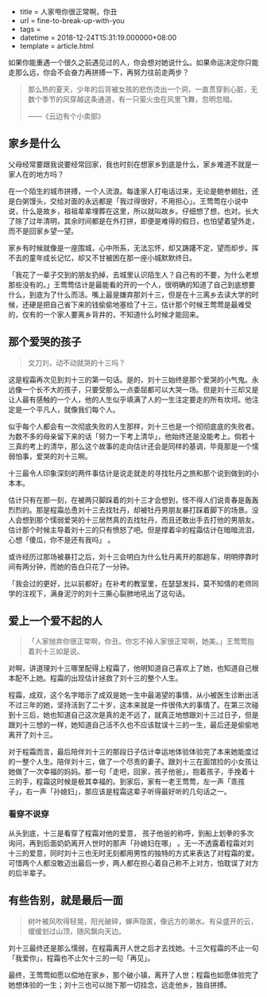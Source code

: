  - title = 人家甩你很正常啊，你丑
 - url = fine-to-break-up-with-you
 - tags = 
 - datetime = 2018-12-24T15:31:19.000000+08:00
 - template = article.html

如果你能重遇一个很久之前遇见过的人，你会想对她说什么。如果命运决定你只能走那么远，你会不会奋力再拼搏一下，再努力往前走两步？

> 那么热的夏天，少年的后背被女孩的悲伤烫出一个洞，一直贯穿到心脏，无数个季节的风穿越这条通道，有一只萤火虫在风里飞舞，忽明忽暗。
>
> ——《云边有个小卖部》

<!--more-->

## 家乡是什么

父母经常要跟我说要经常回家，我也时刻在想家乡到底是什么，家乡难道不就是一家人在的地方吗？ 

在一个陌生的城市拼搏，一个人流浪。每逢家人打电话过来，无论是鲍参翅肚，还是白粥馒头，交给对面的永远都是「我过得很好，不用担心」。王莺莺在小说中说，什么是故乡，祖祖辈辈埋葬在这里，所以就叫故乡。仔细想了想，也对。长大了除了过年清明，其余时间都是在外打拼，即便是难得的假日，也怕望着望外走，而不是回家乡望一望。

家乡有时候就像是一座围城，心中所系，无法忘怀，却又踌躇不定，望而却步。挥不去的童年成长记忆，却又不甘被困在那一座小城默默终日。

「我花了一辈子交到的朋友扔掉，去城里认识陌生人？自己有的不要，为什么老想那些没有的。」王莺莺估计是最能看的开的一个人，很明确的知道了自己到底想要什么，到底为了什么而活。嘴上最是嫌弃那刘十三，但是在十三离乡去读大学的时候，还硬是把自己省下来的钱偷偷地塞给了十三，估计那个时候王莺莺是最难受的，仅有的一个家人要离乡背井的，不知道什么时候才能回来。

## 那个爱哭的孩子

> 文刀刘，动不动就哭的十三吗？

这是程霜再次见到刘十三的第一句话。是的，刘十三始终是那个爱哭的小气鬼。永远像一个长不大的孩子，只要受那么一点委屈都可以大哭一场。但是刘十三却又是让人最有感触的一个人，他的人生似乎填满了人的一生注定要走的所有坎坷。他注定是一个平凡人，就像我们每个人。

似乎每个人都会有一次彻底失败的人生那样，刘十三也是一个彻彻底底的失败者。为数不多的母亲留下来的话「努力一下考上清华」，他始终还是没能考上。倘若十三真的考上的清华，那么这个故事的走向估计还会是同样的基调，毕竟那是一个懦弱怕事，爱哭的刘十三啊。

十三最令人印象深刻的两件事估计是说走就走的寻找牡丹之旅和那个说到做到的小本本。

估计只有在那一刻，在被两只脚踩着的刘十三才会想到，怪不得人们说青春是轰轰烈烈的。那是程霜怂恿刘十三去找牡丹，却被牡丹男朋友暴打踩着脚下的场景。没人会想到那个懦弱爱哭的十三居然真的去找牡丹，而且还敢出手去打他的男朋友。估计那个时候主导着刘十三的只有愤怒了吧。但是撑着伞的程霜估计在暗暗流泪，心想「傻瓜，你不是还有我吗」 。

或许经历过那场被暴打之后，刘十三会明白为什么牡丹离开的那趟车，明明停靠时间有两分钟，而她的告白只花了一分钟。

「我会过的更好，比以前都好」在补考的教室里，在瑟瑟发抖，莫不知情的老师同学的注视下，满身泥泞的刘十三撕心裂肺地吼出了这句话。

## 爱上一个爱不起的人

> 「人家抛弃你很正常啊，你丑。你忘不掉人家很正常啊，她美。」王莺莺抱着刘十三如是说。

对啊，讲道理刘十三哪里配得上程霜了，他明知道自己喜欢上了她，也知道自己根本配不上她。程霜的出现估计拯救了刘十三的整个人生。

程霜，成双，这个名字暗示了成双是她一生中最渴望的事情，从小被医生诊断出活不过三年的她，坚持活到了二十岁，这本来就是一件很伟大的事情了。在第三次碰到十三后，她也知道自己这次是真的走不远了，就真正地想跟刘十三过日子，但是跟刘十三想的一样，她知道自己活不久也不应该耽误十三的一生，最后还是偷偷地离开了刘十三。

对于程霜而言，最后陪伴刘十三的那段日子估计幸运地体验体验完了本来她能度过的一整个人生。陪伴刘十三，做了一个尽责的妻子。跟刘十三在面馆捡的小女孩让她做了一次幸福的妈妈。那一句「走吧，回家，孩子他爸」，抱着孩子，手挽着十三的手，程霜这时候是极其幸福的。到家后，家有一老王莺莺，左一声「乖孩子」，右一声「孙媳妇」，那应该是程霜这辈子听得最好听的几句话之一。

### 看穿不说穿

从头到底，十三是看穿了程霜对他的爱意， 孩子他爸的称呼，到船上划拳的多次询问，再到后面奶奶离开人世时的那声「孙媳妇在哪」 。无一不透露着程霜对刘十三的爱意，同时刘十三也无时无刻都用男性的独特的方式来表达了对程霜的爱。可惜两个人都没敢迈出最后一步，两人都在担心着自己称不上对方，怕耽误了对方的后半辈子。

## 有些告别，就是最后一面

> 树叶被风吹得轻晃，阳光破碎，蝉声隐匿，像远方的潮水。有朵盛开的云，缓缓划过山顶，随风飘向天边。

刘十三最终还是那么懦弱，在程霜离开人世之后才去找她。十三欠程霜的不止一句「我爱你」，程霜也不止欠十三的一句「再见」。

最终，王莺莺如愿以偿地在家乡，那个破小镇，离开了人世；程霜也如愿体验完了她想体验的一生；刘十三也可以抛下那一切挂念，远走他乡，独自拼搏。